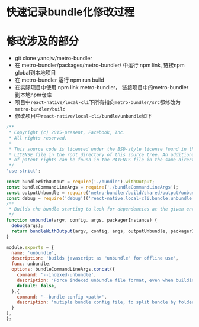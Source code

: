 快速记录bundle化修改过程
=========

# 修改涉及的部分
- git clone yanqiw/metro-bundler
- 在 metro-bundler/packages/metro-bundler/ 中运行 npm link, 链接npm global到本地项目
- 在 metro-bundler  运行 npm run build
- 在实际项目中使用 npm link metro-bundler， 链接项目中的metro-bundler到本地npm仓库
- 项目中`react-native/local-cli`下所有指向`metro-bundler/src`都修改为`metro-bundler/build`
- 修改项目中`react-native/local-cli/bundle/unbundle`如下

```javascript
/**
 * Copyright (c) 2015-present, Facebook, Inc.
 * All rights reserved.
 *
 * This source code is licensed under the BSD-style license found in the
 * LICENSE file in the root directory of this source tree. An additional grant
 * of patent rights can be found in the PATENTS file in the same directory.
 */
'use strict';

const bundleWithOutput = require('./bundle').withOutput;
const bundleCommandLineArgs = require('./bundleCommandLineArgs');
const outputUnbundle = require('metro-bundler/build/shared/output/unbundle');
const debug = require('debug')('react-native.local-cli.bundle.unbundle');
/**
 * Builds the bundle starting to look for dependencies at the given entry path.
 */
function unbundle(argv, config, args, packagerInstance) {
  debug(args);
  return bundleWithOutput(argv, config, args, outputUnbundle, packagerInstance);
}

module.exports = {
  name: 'unbundle',
  description: 'builds javascript as "unbundle" for offline use',
  func: unbundle,
  options: bundleCommandLineArgs.concat({
    command: '--indexed-unbundle',
    description: 'Force indexed unbundle file format, even when building for android',
    default: false,
  },{
    command: '--bundle-config <path>',
    description: 'mutiple bundle config file, to split bundle by folder',
  }
),
};

```

